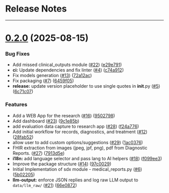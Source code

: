 # Release Notes
---

# [0.2.0](https://github.com/sdx-org/sdx/compare/0.1.0...0.2.0) (2025-08-15)


### Bug Fixes

* Add missed clinical_outputs module ([#22](https://github.com/sdx-org/sdx/issues/22)) ([e29e791](https://github.com/sdx-org/sdx/commit/e29e791c5e3f471a646da6040720a5b4b6d54601))
* **ci:** Update dependencies and fix linter ([#4](https://github.com/sdx-org/sdx/issues/4)) ([c74a912](https://github.com/sdx-org/sdx/commit/c74a9126c21c819b6080f563a715d5ff84052701))
* Fix models generation ([#13](https://github.com/sdx-org/sdx/issues/13)) ([72a12ac](https://github.com/sdx-org/sdx/commit/72a12ac193901352f9084a87aa0e7e3b81e6da32))
* Fix packaging ([#7](https://github.com/sdx-org/sdx/issues/7)) ([6459f05](https://github.com/sdx-org/sdx/commit/6459f057eabae8619146078be92e826a2c7b993d))
* **release:** update version placeholder to use single quotes in __init__.py ([#5](https://github.com/sdx-org/sdx/issues/5)) ([6c71c07](https://github.com/sdx-org/sdx/commit/6c71c07e44231a3e98c831dda0c800eab8017099))


### Features

* Add a WEB App for the research ([#16](https://github.com/sdx-org/sdx/issues/16)) ([9502798](https://github.com/sdx-org/sdx/commit/950279821027b5d35c400dbed22369652b1c4180))
* Add dashboard ([#23](https://github.com/sdx-org/sdx/issues/23)) ([9c1e85b](https://github.com/sdx-org/sdx/commit/9c1e85be6337e18b4170564b1a8aee1e2470511e))
* add evaluation data capture to research app ([#28](https://github.com/sdx-org/sdx/issues/28)) ([f24a776](https://github.com/sdx-org/sdx/commit/f24a7762a98be91c8f4aea9ead60f85639e71d65))
* Add initial workflow for records, diagnostics, and treatment ([#12](https://github.com/sdx-org/sdx/issues/12)) ([28fab52](https://github.com/sdx-org/sdx/commit/28fab527641e8f4d6b2c942933fe654b321b80e6))
* allow user to add custom options/suggestions ([#29](https://github.com/sdx-org/sdx/issues/29)) ([1ac0376](https://github.com/sdx-org/sdx/commit/1ac0376a873a66b84e1ea3527eee6a8c0c25f3f1))
* FHIR extraction from images (jpeg, jpf, png), pdf from Diagnostic Reports. ([#27](https://github.com/sdx-org/sdx/issues/27)) ([7913d5e](https://github.com/sdx-org/sdx/commit/7913d5ec0cb83c6cada664e4c6f30bd33b24c3e1))
* **i18n:** add language selector and pass lang to AI helpers ([#18](https://github.com/sdx-org/sdx/issues/18)) ([f099ee3](https://github.com/sdx-org/sdx/commit/f099ee3a4e114d7e1a671a77aca53d5db661f00a))
* Improve the package structure ([#14](https://github.com/sdx-org/sdx/issues/14)) ([97c0029](https://github.com/sdx-org/sdx/commit/97c0029652f6253c648cd6e88708c98340a65f8d))
* Initial Implementation of sdx module - medical_reports.py ([#6](https://github.com/sdx-org/sdx/issues/6)) ([5b02205](https://github.com/sdx-org/sdx/commit/5b02205d05812be881f3dea17b07601b638cecd9))
* **llm-output:** enforce JSON replies and log raw LLM output to `data/llm_raw/` ([#21](https://github.com/sdx-org/sdx/issues/21)) ([66e0872](https://github.com/sdx-org/sdx/commit/66e087273d63b01003699223be792b36bcd9b93c))
